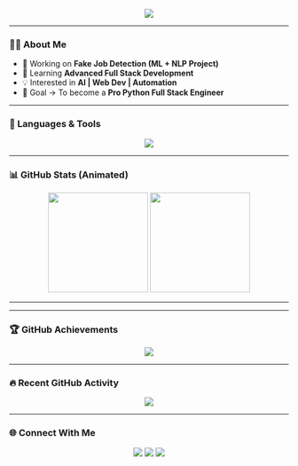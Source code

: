 <!-- Typing Intro -->
<p align="center">
  <img src="https://readme-typing-svg.herokuapp.com?font=Fira+Code&weight=700&size=28&pause=1000&color=FF6EC7&center=true&vCenter=true&width=600&lines=Hi+👋+I'm+Srinivas+Ch;Python+Full+Stack+Developer;Web+Development+Enthusiast;Problem+Solver+%7C+Tech+Explorer;Let's+Build+Something+Amazing!">
</p>

---

### 🧑‍💻 About Me  
- 🔭 Working on **Fake Job Detection (ML + NLP Project)**  
- 🌱 Learning **Advanced Full Stack Development**  
- 💡 Interested in **AI | Web Dev | Automation**  
- 🎯 Goal → To become a **Pro Python Full Stack Engineer**  

---

### 🚀 Languages & Tools  
<p align="center">
  <img src="https://skillicons.dev/icons?i=python,html,css,js,react,flask,git,github,sql,vscode&theme=dark" />
</p>

---

### 📊 GitHub Stats (Animated)  
<p align="center">
  <img src="https://github-readme-stats.vercel.app/api?username=Srini612&show_icons=true&theme=radical&count_private=true&hide_border=true" height="180"/>
  <img src="https://github-readme-streak-stats.herokuapp.com?user=Srini612&theme=radical&hide_border=true" height="180"/>
</p>

---

---

### 🏆 GitHub Achievements  
<p align="center">
  <img src="https://github-profile-trophy.vercel.app/?username=Srini612&theme=radical&no-frame=true&no-bg=true&margin-w=5&row=1&column=6" />
</p>

---

### 🔥 Recent GitHub Activity  
<p align="center">
  <img src="https://github-readme-activity-graph.vercel.app/graph?username=Srini612&theme=radical&bg_color=0d1117&color=FF6EC7&line=00FF00&point=FF6EC7&hide_border=true" />
</p>

---

### 🌐 Connect With Me  
<p align="center">
  <a href="https://github.com/Srini612"><img src="https://img.shields.io/badge/GitHub-181717?style=for-the-badge&logo=github&logoColor=white"/></a>
  <a href="https://linkedin.com/in/"><img src="https://img.shields.io/badge/LinkedIn-0A66C2?style=for-the-badge&logo=linkedin&logoColor=white"/></a>
  <a href="mailto:youremail@example.com"><img src="https://img.shields.io/badge/Email-D14836?style=for-the-badge&logo=gmail&logoColor=white"/></a>
</p>
